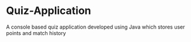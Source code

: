 # Quiz-Application
A console based quiz application developed using Java which stores user points and match history

